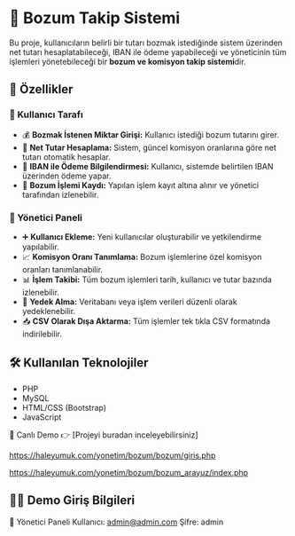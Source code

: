 # 💱 Bozum Takip Sistemi

Bu proje, kullanıcıların belirli bir tutarı bozmak istediğinde sistem üzerinden net tutarı hesaplatabileceği, IBAN ile ödeme yapabileceği ve yöneticinin tüm işlemleri yönetebileceği bir **bozum ve komisyon takip sistemi**dir.

## 🔧 Özellikler

### 👤 Kullanıcı Tarafı
- 💰 **Bozmak İstenen Miktar Girişi:** Kullanıcı istediği bozum tutarını girer.
- 🔢 **Net Tutar Hesaplama:** Sistem, güncel komisyon oranlarına göre net tutarı otomatik hesaplar.
- 🏦 **IBAN ile Ödeme Bilgilendirmesi:** Kullanıcı, sistemde belirtilen IBAN üzerinden ödeme yapar.
- 🧾 **Bozum İşlemi Kaydı:** Yapılan işlem kayıt altına alınır ve yönetici tarafından izlenebilir.

### 🔐 Yönetici Paneli
- ➕ **Kullanıcı Ekleme:** Yeni kullanıcılar oluşturabilir ve yetkilendirme yapılabilir.
- 📈 **Komisyon Oranı Tanımlama:** Bozum işlemlerine özel komisyon oranları tanımlanabilir.
- 📊 **İşlem Takibi:** Tüm bozum işlemleri tarih, kullanıcı ve tutar bazında izlenebilir.
- 💾 **Yedek Alma:** Veritabanı veya işlem verileri düzenli olarak yedeklenebilir.
- 📥 **CSV Olarak Dışa Aktarma:** Tüm işlemler tek tıkla CSV formatında indirilebilir.

## 🛠️ Kullanılan Teknolojiler

- PHP 
- MySQL
- HTML/CSS (Bootstrap)
- JavaScript 

🔗 Canlı Demo
👉 [Projeyi buradan inceleyebilirsiniz]

https://haleyumuk.com/yonetim/bozum/bozum/giris.php

https://haleyumuk.com/yonetim/bozum/bozum_arayuz/index.php

## 👨‍💼 Demo Giriş Bilgileri 


🔐 Yönetici Paneli
Kullanıcı: admin@admin.com
Şifre: admin

